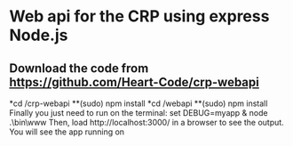 Web api for the CRP using express Node.js
=====

Download the code from https://github.com/Heart-Code/crp-webapi
--------
*cd /crp-webapi
**(sudo) npm install
*cd /webapi
**(sudo) npm install
Finally you just need to run on the terminal:
set DEBUG=myapp & node .\bin\www
Then, load http://localhost:3000/ in a browser to see the output.
You will see the app running on
